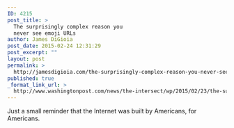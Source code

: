 ```yaml
---
ID: 4215
post_title: >
  The surprisingly complex reason you
  never see emoji URLs
author: James DiGioia
post_date: 2015-02-24 12:31:29
post_excerpt: ""
layout: post
permalink: >
  http://jamesdigioia.com/the-surprisingly-complex-reason-you-never-see-emoji-urls/
published: true
_format_link_url: >
  http://www.washingtonpost.com/news/the-intersect/wp/2015/02/23/the-surprisingly-complex-reason-you-never-see-emoji-urls/
---
```

Just a small reminder that the Internet was built by Americans, for Americans.